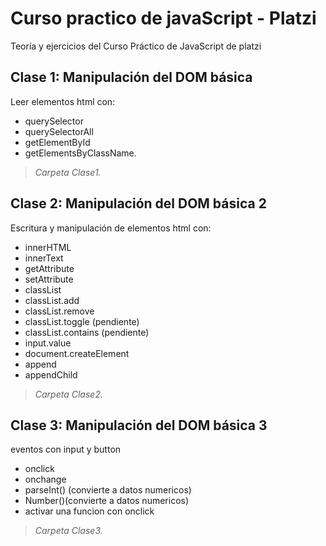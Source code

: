 # Curso practico de javaScript - Platzi
Teoría y ejercicios del Curso Práctico de JavaScript de platzi
## Clase 1: Manipulación del DOM básica
Leer elementos html con:
- querySelector
- querySelectorAll
- getElementById
- getElementsByClassName.
> *Carpeta Clase1.*
## Clase 2: Manipulación del DOM básica 2
Escritura y manipulación de elementos html con:
- innerHTML
- innerText
- getAttribute
- setAttribute
- classList
- classList.add
- classList.remove
- classList.toggle (pendiente)
- classList.contains (pendiente)
- input.value
- document.createElement
- append
- appendChild
> *Carpeta Clase2.*
## Clase 3: Manipulación del DOM básica 3
eventos con input y button
- onclick
- onchange
- parseInt() (convierte a datos numericos)
- Number()(convierte a datos numericos)
- activar una funcion con onclick
> *Carpeta Clase3.*
